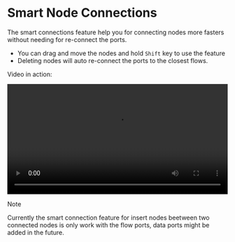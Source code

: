 # Smart Node Connections

The smart connections feature help you for connecting nodes more fasters without needing for re-connect the ports.

- You can drag and move the nodes and hold `Shift` key to use the feature
- Deleting nodes will auto re-connect the ports to the closest flows.

Video in action:

<video width="100%" height="auto" controls>
  <source src="../../files/Smart_Connection.mp4" type="video/mp4">
</video>

> [!NOTE]
> Currently the smart connection feature for insert nodes beetween two connected nodes is only work with the flow ports, data ports might be added in the future.
